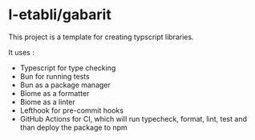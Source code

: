 # l-etabli/gabarit

This project is a template for creating typscript libraries.

It uses :

- Typescript for type checking
- Bun for running tests
- Bun as a package manager
- Biome as a formatter
- Biome as a linter
- Lefthook for pre-commit hooks
- GitHub Actions for CI, which will run typecheck, format, lint, test and than deploy the package to npm
